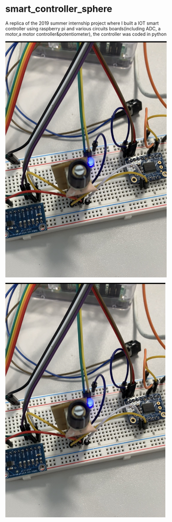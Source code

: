 # smart_controller_sphere
A replica of the 2019 summer internship project where I built a IOT smart controller using raspberry pi and various circuits boards(including ADC, a motor,a motor controller&potentiometer), the controller was coded in python

![Image of Smart Controller](https://github.com/Luke0423/smart_controller_sphere/blob/master/Design%26Implementation/Implementation/IMG_1562.jpg)

<img src="https://github.com/Luke0423/smart_controller_sphere/blob/master/Design%26Implementation/Implementation/IMG_1562.jpg" width = 500/>
